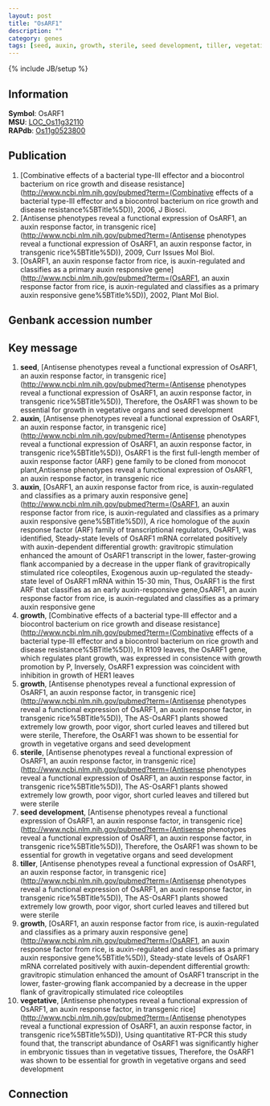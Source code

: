 ```yaml
---
layout: post
title: "OsARF1"
description: ""
category: genes
tags: [seed, auxin, growth, sterile, seed development, tiller, vegetative]
---
```

{% include JB/setup %}

## Information
__Symbol__: OsARF1  
__MSU__: [LOC_Os11g32110](http://rice.plantbiology.msu.edu/cgi-bin/ORF_infopage.cgi?orf=LOC_Os11g32110)  
__RAPdb__: [Os11g0523800](http://rapdb.dna.affrc.go.jp/viewer/gbrowse_details/irgsp1?name=Os11g0523800)  

## Publication
1. [Combinative effects of a bacterial type-III effector and a biocontrol bacterium on rice growth and disease resistance](http://www.ncbi.nlm.nih.gov/pubmed?term=(Combinative effects of a bacterial type-III effector and a biocontrol bacterium on rice growth and disease resistance%5BTitle%5D)), 2006, J Biosci.
2. [Antisense phenotypes reveal a functional expression of OsARF1, an auxin response factor, in transgenic rice](http://www.ncbi.nlm.nih.gov/pubmed?term=(Antisense phenotypes reveal a functional expression of OsARF1, an auxin response factor, in transgenic rice%5BTitle%5D)), 2009, Curr Issues Mol Biol.
3. [OsARF1, an auxin response factor from rice, is auxin-regulated and classifies as a primary auxin responsive gene](http://www.ncbi.nlm.nih.gov/pubmed?term=(OsARF1, an auxin response factor from rice, is auxin-regulated and classifies as a primary auxin responsive gene%5BTitle%5D)), 2002, Plant Mol Biol.

## Genbank accession number

## Key message
1. __seed__, [Antisense phenotypes reveal a functional expression of OsARF1, an auxin response factor, in transgenic rice](http://www.ncbi.nlm.nih.gov/pubmed?term=(Antisense phenotypes reveal a functional expression of OsARF1, an auxin response factor, in transgenic rice%5BTitle%5D)),  Therefore, the OsARF1 was shown to be essential for growth in vegetative organs and seed development
2. __auxin__, [Antisense phenotypes reveal a functional expression of OsARF1, an auxin response factor, in transgenic rice](http://www.ncbi.nlm.nih.gov/pubmed?term=(Antisense phenotypes reveal a functional expression of OsARF1, an auxin response factor, in transgenic rice%5BTitle%5D)), OsARF1 is the first full-length member of auxin response factor (ARF) gene family to be cloned from monocot plant,Antisense phenotypes reveal a functional expression of OsARF1, an auxin response factor, in transgenic rice
3. __auxin__, [OsARF1, an auxin response factor from rice, is auxin-regulated and classifies as a primary auxin responsive gene](http://www.ncbi.nlm.nih.gov/pubmed?term=(OsARF1, an auxin response factor from rice, is auxin-regulated and classifies as a primary auxin responsive gene%5BTitle%5D)),  A rice homologue of the auxin response factor (ARF) family of transcriptional regulators, OsARF1, was identified, Steady-state levels of OsARF1 mRNA correlated positively with auxin-dependent differential growth: gravitropic stimulation enhanced the amount of OsARF1 transcript in the lower, faster-growing flank accompanied by a decrease in the upper flank of gravitropically stimulated rice coleoptiles, Exogenous auxin up-regulated the steady-state level of OsARF1 mRNA within 15-30 min, Thus, OsARF1 is the first ARF that classifies as an early auxin-responsive gene,OsARF1, an auxin response factor from rice, is auxin-regulated and classifies as a primary auxin responsive gene
4. __growth__, [Combinative effects of a bacterial type-III effector and a biocontrol bacterium on rice growth and disease resistance](http://www.ncbi.nlm.nih.gov/pubmed?term=(Combinative effects of a bacterial type-III effector and a biocontrol bacterium on rice growth and disease resistance%5BTitle%5D)),  In R109 leaves, the OsARF1 gene, which regulates plant growth, was expressed in consistence with growth promotion by P, Inversely, OsARF1 expression was coincident with inhibition in growth of HER1 leaves
5. __growth__, [Antisense phenotypes reveal a functional expression of OsARF1, an auxin response factor, in transgenic rice](http://www.ncbi.nlm.nih.gov/pubmed?term=(Antisense phenotypes reveal a functional expression of OsARF1, an auxin response factor, in transgenic rice%5BTitle%5D)),  The AS-OsARF1 plants showed extremely low growth, poor vigor, short curled leaves and tillered but were sterile, Therefore, the OsARF1 was shown to be essential for growth in vegetative organs and seed development
6. __sterile__, [Antisense phenotypes reveal a functional expression of OsARF1, an auxin response factor, in transgenic rice](http://www.ncbi.nlm.nih.gov/pubmed?term=(Antisense phenotypes reveal a functional expression of OsARF1, an auxin response factor, in transgenic rice%5BTitle%5D)),  The AS-OsARF1 plants showed extremely low growth, poor vigor, short curled leaves and tillered but were sterile
7. __seed development__, [Antisense phenotypes reveal a functional expression of OsARF1, an auxin response factor, in transgenic rice](http://www.ncbi.nlm.nih.gov/pubmed?term=(Antisense phenotypes reveal a functional expression of OsARF1, an auxin response factor, in transgenic rice%5BTitle%5D)),  Therefore, the OsARF1 was shown to be essential for growth in vegetative organs and seed development
8. __tiller__, [Antisense phenotypes reveal a functional expression of OsARF1, an auxin response factor, in transgenic rice](http://www.ncbi.nlm.nih.gov/pubmed?term=(Antisense phenotypes reveal a functional expression of OsARF1, an auxin response factor, in transgenic rice%5BTitle%5D)),  The AS-OsARF1 plants showed extremely low growth, poor vigor, short curled leaves and tillered but were sterile
9. __growth__, [OsARF1, an auxin response factor from rice, is auxin-regulated and classifies as a primary auxin responsive gene](http://www.ncbi.nlm.nih.gov/pubmed?term=(OsARF1, an auxin response factor from rice, is auxin-regulated and classifies as a primary auxin responsive gene%5BTitle%5D)),  Steady-state levels of OsARF1 mRNA correlated positively with auxin-dependent differential growth: gravitropic stimulation enhanced the amount of OsARF1 transcript in the lower, faster-growing flank accompanied by a decrease in the upper flank of gravitropically stimulated rice coleoptiles
10. __vegetative__, [Antisense phenotypes reveal a functional expression of OsARF1, an auxin response factor, in transgenic rice](http://www.ncbi.nlm.nih.gov/pubmed?term=(Antisense phenotypes reveal a functional expression of OsARF1, an auxin response factor, in transgenic rice%5BTitle%5D)),  Using quantitative RT-PCR this study found that, the transcript abundance of OsARF1 was significantly higher in embryonic tissues than in vegetative tissues, Therefore, the OsARF1 was shown to be essential for growth in vegetative organs and seed development

## Connection



